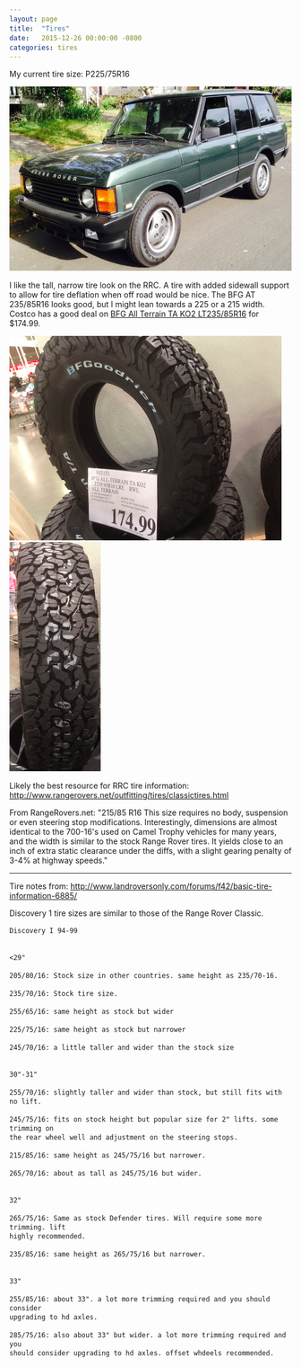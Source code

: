 ```yaml
---
layout: page 
title:  "Tires"
date:   2015-12-26 00:00:00 -0800
categories: tires 
---
```


My current tire size: P225/75R16

![todgru's 1992 RRC](../images/todgru-1992-rrc-stock.png)

I like the tall, narrow tire look on the RRC. A tire with added sidewall
support to allow for tire deflation when off road would be nice.  The BFG AT
235/85R16 looks good, but I might lean towards a 225 or a 215 width.  Costco
has a good deal on [BFG All Terrain TA KO2 LT235/85R16](http://costco.com) for
$174.99.

![side](./images/bfg-all-terrain-ta-ko2-lt235-85r16-side.png)
![tread](./images/bfg-all-terrain-ta-ko2-lt235-85r16-tread.png)


Likely the best resource for RRC tire information: http://www.rangerovers.net/outfitting/tires/classictires.html

From RangeRovers.net: "215/85 R16 
This size requires no body, suspension or even steering stop modifications.
Interestingly, dimensions are almost identical to the 700-16's used on Camel
Trophy vehicles for many years, and the width is similar to the stock Range
Rover tires. It yields close to an inch of extra static clearance under the
diffs, with a slight gearing penalty of 3-4% at highway speeds."

---

Tire notes from: http://www.landroversonly.com/forums/f42/basic-tire-information-6885/

Discovery 1 tire sizes are similar to those of the Range Rover Classic.

```
Discovery I 94-99 


<29"

205/80/16: Stock size in other countries. same height as 235/70-16. 

235/70/16: Stock tire size. 

255/65/16: same height as stock but wider

225/75/16: same height as stock but narrower

245/70/16: a little taller and wider than the stock size


30"-31"

255/70/16: slightly taller and wider than stock, but still fits with no lift.

245/75/16: fits on stock height but popular size for 2" lifts. some trimming on
the rear wheel well and adjustment on the steering stops. 

215/85/16: same height as 245/75/16 but narrower. 

265/70/16: about as tall as 245/75/16 but wider.


32"

265/75/16: Same as stock Defender tires. Will require some more trimming. lift
highly recommended.

235/85/16: same height as 265/75/16 but narrower. 


33"

255/85/16: about 33". a lot more trimming required and you should consider
upgrading to hd axles.

285/75/16: also about 33" but wider. a lot more trimming required and you
should consider upgrading to hd axles. offset whdeels recommended.

```
